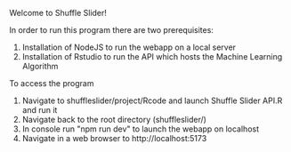 Welcome to Shuffle Slider!

In order to run this program there are two prerequisites:
1. Installation of NodeJS to run the webapp on a local server
2. Installation of Rstudio to run the API which hosts the Machine Learning Algorithm

To access the program
1. Navigate to shuffleslider/project/Rcode and launch Shuffle Slider API.R and run it
2. Navigate back to the root directory (shuffleslider/)
3. In console run "npm run dev" to launch the webapp on localhost
4. Navigate in a web browser to http://localhost:5173

